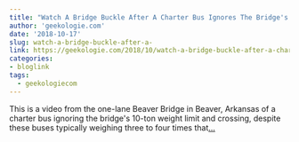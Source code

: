 ```yaml
---
title: "Watch A Bridge Buckle After A Charter Bus Ignores The Bridge's 10-Ton Weight Limit"
author: 'geekologie.com'
date: '2018-10-17'
slug: watch-a-bridge-buckle-after-a-
link: https://geekologie.com/2018/10/watch-a-bridge-buckle-after-a-charter-bu.php
categories:
- bloglink
tags:
  - geekologiecom
---
```


This is a video from the one-lane Beaver Bridge in Beaver, Arkansas of a charter bus ignoring the bridge's 10-ton weight limit and crossing, despite these buses typically weighing three to four times that[... <i class="fas fa-external-link-alt"></i>](https://geekologie.com/2018/10/watch-a-bridge-buckle-after-a-charter-bu.php)

